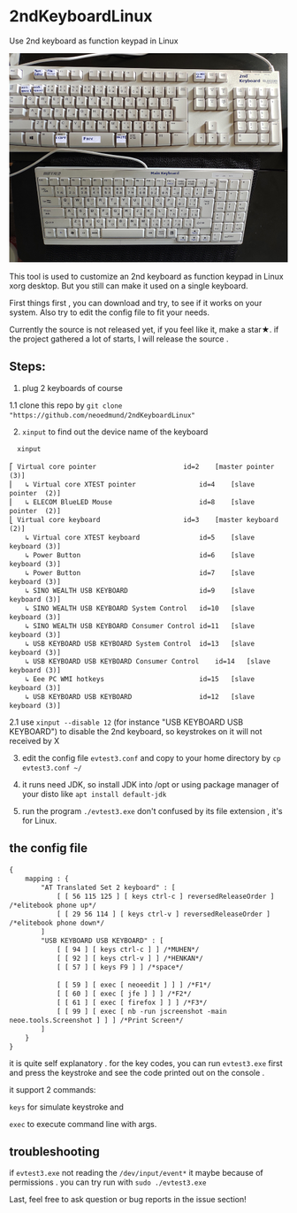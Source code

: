 # 2ndKeyboardLinux
Use 2nd keyboard as function keypad in Linux

![img](https://github.com/neoedmund/2ndKeyboardLinux/blob/main/kb3.jpg?raw=true)

This tool is used to customize an 2nd keyboard as function keypad in Linux xorg desktop. 
But you still can make it used on a single keyboard.

First things first , you can download and try, to see if it works on your system. 
Also try to edit the config file to fit your needs.

Currently the source is not released yet, if you feel like it, make a star★. 
if the project gathered a lot of starts, I will release the source .

## Steps:
1. plug 2 keyboards of course 

1.1 clone this repo by `git clone "https://github.com/neoedmund/2ndKeyboardLinux"`

2. `xinput` to find out the device name of the keyboard 
```
  xinput

⎡ Virtual core pointer                    	id=2	[master pointer  (3)]
⎜   ↳ Virtual core XTEST pointer              	id=4	[slave  pointer  (2)]
⎜   ↳ ELECOM BlueLED Mouse                    	id=8	[slave  pointer  (2)]
⎣ Virtual core keyboard                   	id=3	[master keyboard (2)]
    ↳ Virtual core XTEST keyboard             	id=5	[slave  keyboard (3)]
    ↳ Power Button                            	id=6	[slave  keyboard (3)]
    ↳ Power Button                            	id=7	[slave  keyboard (3)]
    ↳ SINO WEALTH USB KEYBOARD                	id=9	[slave  keyboard (3)]
    ↳ SINO WEALTH USB KEYBOARD System Control 	id=10	[slave  keyboard (3)]
    ↳ SINO WEALTH USB KEYBOARD Consumer Control	id=11	[slave  keyboard (3)]
    ↳ USB KEYBOARD USB KEYBOARD System Control	id=13	[slave  keyboard (3)]
    ↳ USB KEYBOARD USB KEYBOARD Consumer Control	id=14	[slave  keyboard (3)]
    ↳ Eee PC WMI hotkeys                      	id=15	[slave  keyboard (3)]
    ↳ USB KEYBOARD USB KEYBOARD               	id=12	[slave  keyboard (3)]
```

2.1  use `xinput --disable 12` (for instance "USB KEYBOARD USB KEYBOARD") to disable the 2nd keyboard, so keystrokes on it will not received by X


3. edit the config file `evtest3.conf` and copy to your home directory by `cp evtest3.conf ~/`

4. it runs need JDK, so install JDK into /opt or using package manager of your disto like `apt install default-jdk`

5. run the program `./evtest3.exe`  don't confused by its file extension , it's for Linux.

## the config file
```
{
	mapping : {
		"AT Translated Set 2 keyboard" : [
			[ [ 56 115 125 ] [ keys ctrl-c ] reversedReleaseOrder ] /*elitebook phone up*/
			[ [ 29 56 114 ] [ keys ctrl-v ] reversedReleaseOrder ] /*elitebook phone down*/
		]
		"USB KEYBOARD USB KEYBOARD" : [
			[ [ 94 ] [ keys ctrl-c ] ] /*MUHEN*/
			[ [ 92 ] [ keys ctrl-v ] ] /*HENKAN*/
			[ [ 57 ] [ keys F9 ] ] /*space*/

			[ [ 59 ] [ exec [ neoeedit ] ] ] /*F1*/
			[ [ 60 ] [ exec [ jfe ] ] ] /*F2*/
			[ [ 61 ] [ exec [ firefox ] ] ] /*F3*/
			[ [ 99 ] [ exec [ nb -run jscreenshot -main neoe.tools.Screenshot ] ] ] /*Print Screen*/
		]
	}
}
```

it is quite self explanatory .
for the key codes, you can run `evtest3.exe` first and press the keystroke and see the code printed out on the console .

it support 2 commands: 

`keys` for simulate keystroke and

`exec` to execute command line with args.

## troubleshooting 
if `evtest3.exe` not reading the `/dev/input/event*` it maybe because of permissions . you can try run with `sudo ./evtest3.exe`

Last, feel free to ask question or bug reports in the issue section!


